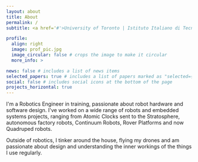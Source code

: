 ```yaml
---
layout: about
title: About
permalink: /
subtitle: <a href='#'>University of Toronto | Istituto Italiano di Tecnologia</a>

profile:
  align: right
  image: prof_pic.jpg
  image_circular: false # crops the image to make it circular
  more_info: >

news: false # includes a list of news items
selected_papers: true # includes a list of papers marked as "selected={true}"
social: false # includes social icons at the bottom of the page
projects_horizontal: true
---
```


I'm a Robotics Engineer in training, passionate about robot hardware and software design. I've worked on a wide range of robots and embedded systems projects, ranging from Atomic Clocks sent to the Stratosphere, autonomous factory robots, Continuum Robots, Rover Platforms and now Quadruped robots.

Outside of robotics, I tinker around the house, flying my drones and am passionate about design and understanding the inner workings of the things I use regularly.